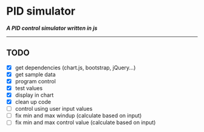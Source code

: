 # PID simulator

***A PID control simulator written in js***

---

## TODO

* [X] get dependencies (chart.js, bootstrap, jQuery...)
* [X] get sample data
* [X] program control
* [X] test values
* [X] display in chart
* [X] clean up code
* [ ] control using user input values
* [ ] fix min and max windup (calculate based on input)
* [ ] fix min and max control value (calculate based on input)
